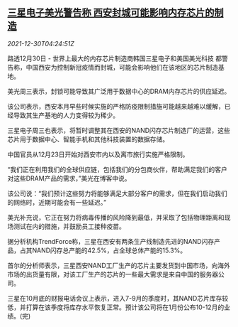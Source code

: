 <!--1640838663000-->
[三星电子美光警告称 西安封城可能影响内存芯片的制造](https://cn.reuters.com/article/xian-covid-micron-samsung-chip-1230-idCNKBS2J9069)
------

<div><i>2021-12-30T04:24:51Z</i></div><p>路透12月30日 - 世界上最大的内存芯片制造商韩国三星电子和美国美光科技 都警告称，中国西安为控制新冠疫情而封城，可能会影响他们在该地区的芯片制造基地。</p><p>美光周三表示，封锁可能导致其广泛用于数据中心的DRAM内存芯片的供应延迟。</p><p>该公司表示，西安本月早些时候实施的严格防疫限制措施可能越来越难以缓解，已经导致其生产基地的人力变得较为稀少。</p><p>三星电子周三也表示，将暂时调整其在西安的NAND闪存芯片制造厂的运营，这些芯片用于数据中心、智能手机和其他科技装置的数据存储。</p><p>中国官员从12月23日开始对西安市内以及离市旅行实施严格限制。</p><p>“我们正在利用我们的全球供应链，包括我们的分包商伙伴，帮助满足我们的客户对这些DRAM产品的需求，”美光在博客中说。</p><p>该公司说：“我们预计这些努力将能够满足大部分客户的需求，但在我们启动我们的网络时，近期可能会有一些延迟。”</p><p>美光补充说，它正在努力将病毒传播的风险降到最低，并采取了包括物理距离和现场测试在内的措施，并鼓励员工接种疫苗。</p><p>据分析机构TrendForce称，三星在西安有两条生产线制造先进的NAND闪存产品，占其NAND闪存总产能的42.5%，占全球总体产能的15.3%。</p><p>首尔的分析师表示，三星西安NAND工厂生产的芯片主要发货到中国市场，向海外市场的出货量有限，对该工厂生产的芯片的一些最大需求是来自中国的服务器公司。</p><p>三星在10月底的财报电话会议上表示，进入7-9月的季度时，其NAND芯片库存较低，并打算在该季度将库存水平恢复正常。预计该公司将在1月份公布10-12月的业绩。(完)</p>
